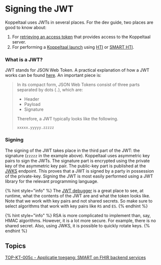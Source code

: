 # Signing the JWT

Koppeltaal uses JWTs in several places. For the dev guide, two places are good to know about:

1. For [retrieving an access token](../toegang-tot-koppeltaal.md) that provides access to the Koppeltaal server.
2. For performing a [Koppeltaal launch](../../launchen/) using [HTI](https://github.com/GIDSOpenStandaarden/GIDS-HTI-Protocol/blob/master/HTI.md) or [SMART HTI](../../launchen/smart-hti-on-fhir.md).

### What is a JWT?

JWT stands for JSON Web Token. A practical explanation of how a JWT works can be found [here](https://jwt.io/introduction). An important piece is:

> In its compact form, JSON Web Tokens consist of three parts separated by dots (`.`), which are:
>
> * Header
> * Payload
> * Signature
>
> Therefore, a JWT typically looks like the following.
>
> `xxxxx.yyyyy.zzzzz`

### Signing

The signing of the JWT takes place in the third part of the JWT: the signature (`zzzzz` in the example above). Koppeltaal uses asymmetric key pairs to sign the JWTs. The signature part is encrypted using the private key of the asymmetric key pair. The public-key part is published at the [JWKS](jwks-opzetten.md) endpoint. This proves that a JWT is signed by a party in possession of the private-key. Signing the JWT is most easily performed using a JWT library for the relevant programming language.

{% hint style="info" %}
The [JWT debugger](https://jwt.io/?debug) is a great place to see, at runtime, what the contents of the JWT are and what the token looks like. Note that we work with key pairs and not shared secrets. So make sure to select algorithms that work with key pairs like `RS` and `ES`.
{% endhint %}

{% hint style="info" %}
RSA is more complicated to implement than, say, HMAC algorithms. However, it is a lot more secure. For example, there is no shared secret. Also, using JWKS, it is possible to quickly rotate keys.
{% endhint %}

## Topics

[TOP-KT-005c - Applicatie toegang: SMART on FHIR backend services](https://vzvz.atlassian.net/wiki/spaces/KTSA/pages/27125356/TOP-KT-005c+-+Applicatie+toegang+SMART+on+FHIR+backend+services)
